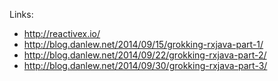 Links:
 - http://reactivex.io/
 - http://blog.danlew.net/2014/09/15/grokking-rxjava-part-1/
 - http://blog.danlew.net/2014/09/22/grokking-rxjava-part-2/
 - http://blog.danlew.net/2014/09/30/grokking-rxjava-part-3/
